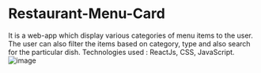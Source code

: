 # Restaurant-Menu-Card
It is a web-app which display various categories of menu items to the user. The user can also filter the items based on category, type and also search for the particular dish. Technologies used : ReactJs, CSS, JavaScript.
![image](https://user-images.githubusercontent.com/87596690/221405854-db5d51c7-6daa-4a7f-beb0-695a495d090b.png)
